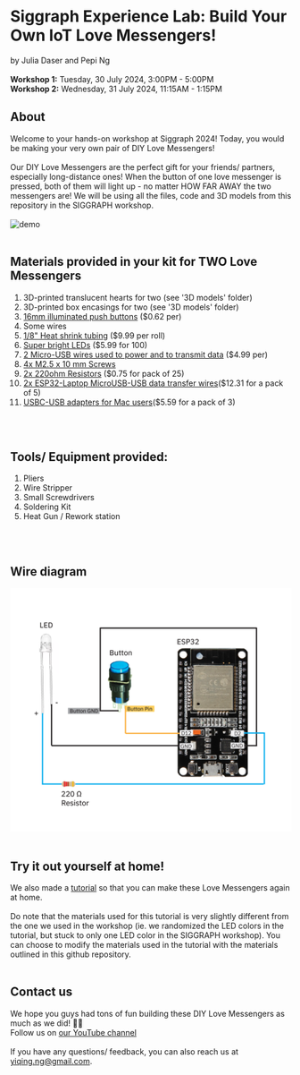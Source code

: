 # Siggraph Experience Lab: Build Your Own IoT Love Messengers!
by Julia Daser and Pepi Ng
<br>
<br>
**Workshop 1:** Tuesday, 30 July 2024, 3:00PM - 5:00PM
<br>
**Workshop 2:** Wednesday, 31 July 2024, 11:15AM - 1:15PM
<br>

## About 
Welcome to your hands-on workshop at Siggraph 2024! Today, you would be making your very own pair of DIY Love Messengers! 
<br>
<br>
Our DIY Love Messengers are the perfect gift for your friends/ partners, especially long-distance ones! When the button of one love messenger is pressed, both of them will light up - no matter HOW FAR AWAY the two messengers are! We will be using all the files, code and 3D models from this repository in the SIGGRAPH workshop.
<br>
<br>
<img src="Media/gif.gif" alt="demo" width="600"/>
<br>
<br>

## Materials provided in your kit for TWO Love Messengers
1. 3D-printed translucent hearts for two (see '3D models' folder)
2. 3D-printed box encasings for two (see '3D models' folder)
3. [16mm illuminated push buttons](https://www.aliexpress.us/item/2251832614629523.html?spm=a2g0o.productlist.main.11.5072117655K7gB&algo_pvid=225969aa-799d-4e9d-af17-dd443563b8c6&algo_exp_id=225969aa-799d-4e9d-af17-dd443563b8c6-5&pdp_npi=4%40dis%21USD%210.62%210.62%21%21%210.62%210.62%21%40210307c317161401282835369e4f5f%2165823672908%21sea%21US%210%21AB&curPageLogUid=AgGRJrNgn8u5&utparam-url=scene%3Asearch%7Cquery_from%3A) ($0.62 per)
4. Some wires 
5. [1/8" Heat shrink tubing](https://www.amazon.com/XHF-Heat-Shrink-Tubing-Roll/dp/B0B38PGS1Y/ref=sr_1_1_sspa?crid=V4VLVPPZZSFX&dib=eyJ2IjoiMSJ9.66H4Hnwp0OvkInhFrpBGyh0zW9x5mQphIGP4V6LXfm6Rcc6P41GnfsAsNUyHBIIWKhjkaK9-p8ej4q1cu1hMXncHQS9X-vDyhRFCOoPWhrOVsVmZbwZ97gytU54qrG3Lx_DREQVYUfl7ImdtfLQDTEMjD9NJkS_rs3PhRXHS-Q0EgzqTAgHyw26n0ZGoTuNNL68y0otdg_TFcaB2l6WeQtd06nlK2a4LtGz---bAg_c.EqoDmAriGWz8E8LrDIZRBhvE_f9yULhHrrcIE9ganRs&dib_tag=se&keywords=1%2F8%2Binch%2Bheat%2Bshrink%2Btubing&qid=1717855275&sprefix=1%2F8%2Binch%2Bheat%2Bshrink%2Btubing%2Caps%2C323&sr=8-1-spons&sp_csd=d2lkZ2V0TmFtZT1zcF9hdGY&th=1) ($9.99 per roll)
6. [Super bright LEDs](https://www.amazon.com/dp/B01AUI4VQU/ref=sspa_dk_detail_4?pd_rd_i=B01AUI4VQU&pd_rd_w=YnDHQ&content-id=amzn1.sym.248b5e31-60e8-4934-96cf-b3789198461a&pf_rd_p=248b5e31-60e8-4934-96cf-b3789198461a&pf_rd_r=0NJCFTT68WD09JGSG2HB&pd_rd_wg=p8EFN&pd_rd_r=797c86d4-d6a1-4a3a-b51a-dba9e538c45a&s=hi&sp_csd=d2lkZ2V0TmFtZT1zcF9kZXRhaWxfdGhlbWF0aWM&th=1) ($5.99 for 100)
7. [2 Micro-USB wires used to power and to transmit data](https://www.bestbuy.com/site/best-buy-essentials-3-usb-a-to-micro-usb-charge-and-sync-cable-black/6456436.p?skuId=6456436&utm_source=feed&ref=212&loc=20161460807&gad_source=1&gclid=CjwKCAiAzJOtBhALEiwAtwj8thVSNr45dY5C1Sd8EiPBhqMn8sO--0ueCs4qPVapoc-a6hkdDCGhWRoCYbwQAvD_BwE&gclsrc=aw.ds) ($4.99 per)
8. [4x M2.5 x 10 mm Screws](https://www.amazon.com/uxcell-100pcs-Stainless-Phillips-Tapping/dp/B01KXTUCM8/ref=sr_1_1_sspa?crid=1A0H7ME44I8XG&dib=eyJ2IjoiMSJ9.1EDcmIzZvaAscU3Q-1ZO17pntsZAfotkye6Xwgxa5MQWk30NrBFC_MF6IROeWOjLtfmwox328E3DkG8CdnVfezLs6Xb8RNRxMYqVslyaOu7hm3xB4WrDxBira7h0NvUAXxpph7wWM13UlfpV83F09FYsV4QALO0P2KET0VfsBjRP6IfLUAXQQszT4pUiwVfxoMEFR5iH1uEIA9eKS5eNCjoAmmfHzkeT9CZx5lyap4k.YbI_gbR8JlB_4itWpd1EIFg7ybsKn-BVILFg5GIqTQk&dib_tag=se&keywords=m2%2Bx%2B8mm%2Bscrews&qid=1716141059&sprefix=M2%2Bx%2B8mm%2B%2Caps%2C109&sr=8-1-spons&sp_csd=d2lkZ2V0TmFtZT1zcF9hdGY&th=1)
9. [2x 220ohm Resistors](https://www.adafruit.com/product/2780) ($0.75 for pack of 25)
10. [2x ESP32-Laptop MicroUSB-USB data transfer wires](https://www.amazon.com/AGIPAXX-Micro-Cable-Cables-Black/dp/B0CZCWD7Q9/ref=sr_1_1_sspa?crid=4LKZUKLQ2U2V&dib=eyJ2IjoiMSJ9.FDY-NaONLUNfYkZ3mhfVZSVwS1xtCw7A9m6LkJJfwdZSku__WoGHVIY5jGTLj0olQF3zz8pWdXopY7JgoPIOTPSiJ5greTiSA26P2D4rirbUnyPe_7YhzVbQ9DnL9eEjZhhZG9M1DgZdiJbb1jbSmrxJk2dYb9PUEmLGkFz5v_na6OrH7M86gx4ADAruGv2qoAjv6aUzn8SshyiFn-aMc-CsDPLU5gmwsZkw-oewL6o.8i84aPyJCKWWLAHO9q27_rEqWPgz6Cj69HsMhTRpu2Y&dib_tag=se&keywords=Micro+USB+Cable%2C+5+Pack&qid=1716141264&sprefix=micro+usb+cable%2C+5+pack%2Caps%2C98&sr=8-1-spons&sp_csd=d2lkZ2V0TmFtZT1zcF9hdGY&psc=1)($12.31 for a pack of 5) 
11. [USBC-USB adapters for Mac users](https://www.amazon.com/Henrety-Adapter-Female-Compatible-MacBook/dp/B0B4S2SKNH/ref=sr_1_3?crid=YCRPTJ7EM00Y&dib=eyJ2IjoiMSJ9.dlxBMmv9mixYqbIbRoCiUutuZGg-05a9clikk9FgGx4eKr6hHk6vOFiPfU3P1ksA-QWp2kF9AWT4ln2FknWtZlPqZGDzz2onlC94TkqnDd-jtviadynjrOUM_z1YYdhI8rO1WY5dbki-J60sVPrdixUuzzUqhN2jQm4UkzHevNfz-Y4ULskbFyi3y3l3Endu7_jcIj-9ZF7HYXWEA_g_FbcWAk5GV1fGPiOUIF0ZJMg.ayPl01xZvZTjLsYFwFhpyVyUUzT8t5nNFOMUG1r13MI&dib_tag=se&keywords=usb%2Bc%2Bto%2Busb&qid=1715897360&sprefix=usbc%2Bto%2Busb%2Caps%2C100&sr=8-3&th=1)($5.59 for a pack of 3)

<br>   
<br>

## Tools/ Equipment provided: 
1. Pliers
2. Wire Stripper
3. Small Screwdrivers
4. Soldering Kit
5. Heat Gun / Rework station

<br>
<br>

## Wire diagram
<img src="Media/wireDiagram.png" alt="wire diagram" width="600"/>

<br>
<br>

## Try it out yourself at home!
We also made a [tutorial](https://www.youtube.com/watch?v=Ot5ihNqtx74&feature=youtu.be&ab_channel=WormiCollective) so that you can make these Love Messengers again at home. 
<br><br> Do note that the materials used for this tutorial is very slightly different from the one we used in the workshop (ie. we randomized the LED colors in the tutorial, but stuck to only one LED color in the SIGGRAPH workshop). You can choose to modify the materials used in the tutorial with the materials outlined in this github repository.
<br>
<br>

## Contact us
We hope you guys had tons of fun building these DIY Love Messengers as much as we did! 💙🧡
<br>
Follow us on [our YouTube channel](https://www.youtube.com/@WormiCollective)
<br>
<br>
If you have any questions/ feedback, you can also reach us at yiqing.ng@gmail.com.
